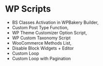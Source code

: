 # WP Scripts

- BS Classes Activation in WPBakery Builder, 
- Custom Post Type Function, 
- WP Theme Customizer Option Script, 
- WP Custom Taxonomy Script
- WooCommerce Methods List, 
- Disable Block Widgets + Editor
- Custom Loop
- Custom Loop with Pagination


